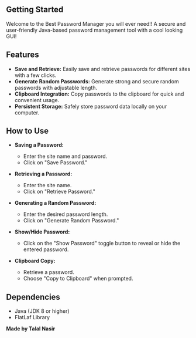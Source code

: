 ## Getting Started

Welcome to the Best Password Manager you will ever need!!
A secure and user-friendly Java-based password management tool with a cool looking GUI!

## Features

- **Save and Retrieve:** Easily save and retrieve passwords for different sites with a few clicks.
- **Generate Random Passwords:** Generate strong and secure random passwords with adjustable length.
- **Clipboard Integration:** Copy passwords to the clipboard for quick and convenient usage.
- **Persistent Storage:** Safely store password data locally on your computer.

## How to Use

- **Saving a Password:**
    - Enter the site name and password.
    - Click on "Save Password."

- **Retrieving a Password:**
    - Enter the site name.
    - Click on "Retrieve Password."

- **Generating a Random Password:**
    - Enter the desired password length.
    - Click on "Generate Random Password."

- **Show/Hide Password:**
    - Click on the "Show Password" toggle button to reveal or hide the entered password.

- **Clipboard Copy:**
    - Retrieve a password.
    - Choose "Copy to Clipboard" when prompted.

## Dependencies
- Java (JDK 8 or higher)
- FlatLaf Library

**Made by Talal Nasir**